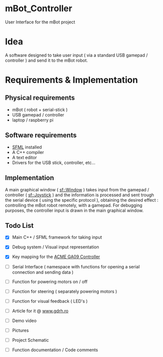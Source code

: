 # mBot_Controller
User Interface for the mBot project

# Idea
A software designed to take user input ( via a standard USB gamepad / controller ) and send it to the mBot robot.

# Requirements & Implementation
## Physical requirements
* mBot ( robot + serial-stick )
* USB gamepad / controller
* laptop / raspberry pi

## Software requirements
* [SFML](https://www.sfml-dev.org/) installed
* A C++ compiler
* A text editor
* Drivers for the USB stick, controller, etc...

## Implementation
A main graphical window ( [sf::Window](https://www.sfml-dev.org/documentation/2.4.2/classsf_1_1Window.php) ) takes input from the gamepad / controller ( [sf::Joystick](https://www.sfml-dev.org/documentation/2.4.2/classsf_1_1Joystick.php) ) and the information is processed and sent trough the serial device ( using the specific protocol ), obtaining the desired effect : controlling the mBot robot remotely, with a gamepad.
For debugging purposes, the controller input is drawn in the main graphical window.

## Todo List
- [x] Main C++ / SFML framework for taking input
- [x] Debug system / Visual input representation
- [x] Key mapping for the [ACME GA09 Controller](http://www.acme.eu/en-us/products/gaming-devices/gamepads/acme-ga09-digital-gamepad)
- [ ] Serial Interface ( namespace with functions for opening a serial connection and sending data )
- [ ] Function for powering motors on / off
- [ ] Function for steering ( separately powering motors )
- [ ] Function for visual feedback ( LED's )

- [ ] Article for it @ www.gdrh.ro
- [ ] Demo video
- [ ] Pictures
- [ ] Project Schematic
- [ ] Function documentation / Code comments

